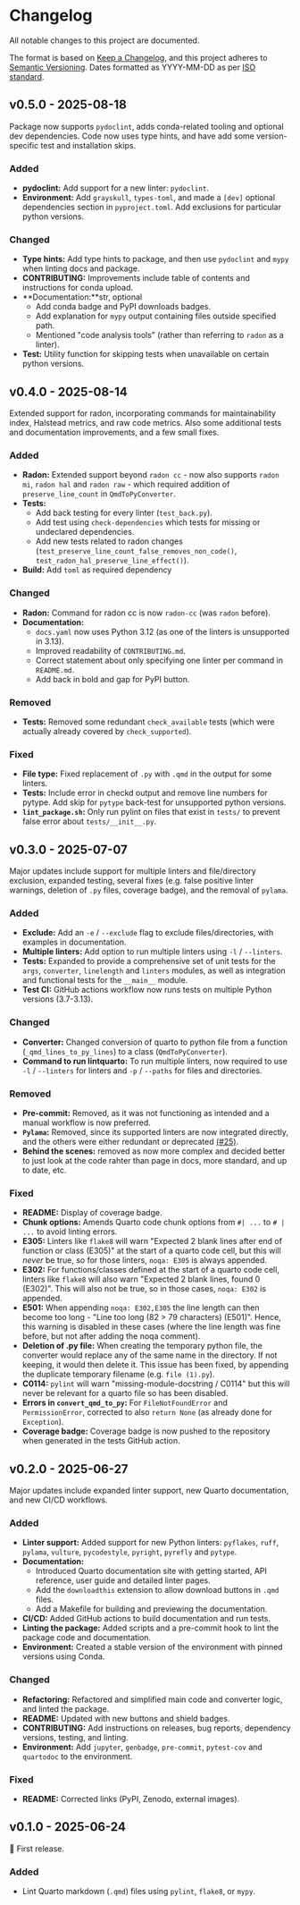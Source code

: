 # Changelog

All notable changes to this project are documented.

The format is based on [Keep a Changelog](https://keepachangelog.com/en/1.1.0/),
and this project adheres to [Semantic Versioning](https://semver.org/spec/v2.0.0.html). Dates formatted as YYYY-MM-DD as per [ISO standard](https://www.iso.org/iso-8601-date-and-time-format.html).

## v0.5.0 - 2025-08-18

Package now supports `pydoclint`, adds conda-related tooling and optional dev dependencies. Code now uses type hints, and have add some version-specific test and installation skips.

### Added

* **pydoclint:** Add support for a new linter: `pydoclint`.
* **Environment:** Add `grayskull`, `types-toml`, and made a `[dev]` optional dependencies section in `pyproject.toml`. Add exclusions for particular python versions.

### Changed

* **Type hints:** Add type hints to package, and then use `pydoclint` and `mypy` when linting docs and package.
* **CONTRIBUTING:** Improvements include table of contents and instructions for conda upload.
* **Documentation:**str, optional
    * Add conda badge and PyPI downloads badges.
    * Add explanation for `mypy` output containing files outside specified path.
    * Mentioned "code analysis tools" (rather than referring to `radon` as a linter).
* **Test:** Utility function for skipping tests when unavailable on certain python versions.

## v0.4.0 - 2025-08-14

Extended support for radon, incorporating commands for maintainability index, Halstead metrics, and raw code metrics. Also some additional tests and documentation improvements, and a few small fixes.

### Added

* **Radon:** Extended support beyond `radon cc` - now also supports `radon mi`, `radon hal` and `radon raw` - which required addition of `preserve_line_count` in `QmdToPyConverter`.
* **Tests:**
    * Add back testing for every linter (`test_back.py`).
    * Add test using `check-dependencies` which tests for missing or undeclared dependencies.
    * Add new tests related to radon changes (`test_preserve_line_count_false_removes_non_code()`, `test_radon_hal_preserve_line_effect()`).
* **Build:** Add `toml` as required dependency

### Changed

* **Radon:** Command for radon cc is now `radon-cc` (was `radon` before).
* **Documentation:**
    * `docs.yaml` now uses Python 3.12 (as one of the linters is unsupported in 3.13).
    * Improved readability of `CONTRIBUTING.md`.
    * Correct statement about only specifying one linter per command in `README.md`.
    * Add back in bold and gap for PyPI button.

### Removed

* **Tests:** Removed some redundant `check_available` tests (which were actually already covered by `check_supported`).

### Fixed

* **File type:** Fixed replacement of `.py` with `.qmd` in the output for some linters.
* **Tests:** Include error in checkd output and remove line numbers for pytype. Add skip for `pytype` back-test for unsupported python versions.
* **`lint_package.sh`:** Only run pylint on files that exist in `tests/` to prevent false error about `tests/__init__.py`.

## v0.3.0 - 2025-07-07

Major updates include support for multiple linters and file/directory exclusion, expanded testing, several fixes (e.g. false positive linter warnings, deletion of `.py` files, coverage badge), and the removal of `pylama`.

### Added

* **Exclude:** Add an `-e` / `--exclude` flag to exclude files/directories, with examples in documentation.
* **Multiple linters:** Add option to run multiple linters using `-l` / `--linters`.
* **Tests:** Expanded to provide a comprehensive set of unit tests for the `args`, `converter`, `linelength` and `linters` modules, as well as integration and functional tests for the `__main__` module.
* **Test CI:** GitHub actions workflow now runs tests on multiple Python versions (3.7-3.13).

### Changed

* **Converter:** Changed conversion of quarto to python file from a function (`_qmd_lines_to_py_lines`) to a class (`QmdToPyConverter`).
* **Command to run lintquarto:** To run multiple linters, now required to use `-l` / `--linters` for linters and `-p` / `--paths` for files and directories.

### Removed

* **Pre-commit:** Removed, as it was not functioning as intended and a manual workflow is now preferred.
* **`Pylama`:** Removed, since its supported linters are now integrated directly, and the others were either redundant or deprecated [(#25)](https://github.com/lintquarto/lintquarto/issues/25).
* **Behind the scenes:** removed as now more complex and decided better to just look at the code rahter than page in docs, more standard, and up to date, etc.

### Fixed

* **README:** Display of coverage badge.
* **Chunk options:** Amends Quarto code chunk options from `#| ...` to `# | ...` to avoid linting errors.
* **E305:** Linters like `flake8` will warn "Expected 2 blank lines after end of function or class (E305)" at the start of a quarto code cell, but this will *never* be true, so for those linters, `noqa: E305` is always appended.
* **E302:** For functions/classes defined at the start of a quarto code cell, linters like `flake8` will also warn "Expected 2 blank lines, found 0 (E302)". This will also not be true, so in those cases, `noqa: E302` is appended.
* **E501:** When appending `noqa: E302,E305` the line length can then become too long - "Line too long (82 > 79 characters) (E501)". Hence, this warning is disabled in these cases (where the line length was fine before, but not after adding the noqa comment).
* **Deletion of .py file:** When creating the temporary python file, the converter would replace any of the same name in the directory. If not keeping, it would then delete it. This issue has been fixed, by appending the duplicate temporary filename (e.g. `file (1).py`).
* **C0114:** `pylint` will warn "missing-module-docstring / C0114" but this will never be relevant for a quarto file so has been disabled.
* **Errors in `convert_qmd_to_py`:** For `FileNotFoundError` and `PermissionError`, corrected to also `return None` (as already done for `Exception`).
* **Coverage badge:** Coverage badge is now pushed to the repository when generated in the tests GitHub action.

## v0.2.0 - 2025-06-27

Major updates include expanded linter support, new Quarto documentation, and new CI/CD workflows.

### Added

* **Linter support:** Added support for new Python linters: `pyflakes`, `ruff`, `pylama`, `vulture`, `pycodestyle`, `pyright`, `pyrefly` and `pytype`.
* **Documentation:**
    * Introduced Quarto documentation site with getting started, API reference, user guide and detailed linter pages.
    * Add the `downloadthis` extension to allow download buttons in `.qmd` files.
    * Add a Makefile for building and previewing the documentation.
* **CI/CD:** Added GitHub actions to build documentation and run tests.
* **Linting the package:** Added scripts and a pre-commit hook to lint the package code and documentation.
* **Environment:** Created a stable version of the environment with pinned versions using Conda.

### Changed

* **Refactoring:** Refactored and simplified main code and converter logic, and linted the package.
* **README:** Updated with new buttons and shield badges.
* **CONTRIBUTING:** Add instructions on releases, bug reports, dependency versions, testing, and linting.
* **Environment:** Add `jupyter`, `genbadge`, `pre-commit`, `pytest-cov` and `quartodoc` to the environment.

### Fixed

* **README:** Corrected links (PyPI, Zenodo, external images).

## v0.1.0 - 2025-06-24

🌱 First release.

### Added

* Lint Quarto markdown (`.qmd`) files using `pylint`, `flake8`, or `mypy`.
